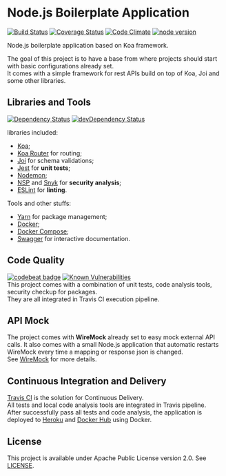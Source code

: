 # Node.js Boilerplate Application
[![Build Status](https://travis-ci.org/vitorsalgado/nodejs-bootstrap.svg?branch=master)](https://travis-ci.org/vitorsalgado/nodejs-bootstrap) 
[![Coverage Status](https://coveralls.io/repos/github/vitorsalgado/nodejs-bootstrap/badge.svg?branch=master)](https://coveralls.io/github/vitorsalgado/nodejs-bootstrap?branch=master)
[![Code Climate](https://codeclimate.com/github/vitorsalgado/nodejs-bootstrap/badges/gpa.svg)](https://codeclimate.com/github/vitorsalgado/nodejs-bootstrap)
[![node version][node-image]][node-url]

[node-image]: https://img.shields.io/badge/node.js-%3E=_7.9.0-green.svg?style=flat-square
[node-url]: https://nodejs.org/download/release/v7.9.0/

Node.js boilerplate application based on Koa framework.  

The goal of this project is to have a base from where projects should start with basic configurations already set.  
It comes with a simple framework for rest APIs build on top of Koa, Joi and some other libraries. 

## Libraries and Tools
[![Dependency Status](https://david-dm.org/vitorsalgado/nodejs-bootstrap.svg)](https://david-dm.org/vitorsalgado/nodejs-bootstrap)
[![devDependency Status](https://david-dm.org/vitorsalgado/nodejs-bootstrap/dev-status.svg)](https://david-dm.org/vitorsalgado/nodejs-bootstrap#info=devDependencies)

libraries included:
* [Koa](https://github.com/koajs/koa);
* [Koa Router](https://github.com/alexmingoia/koa-router) for routing;
* [Joi](https://github.com/hapijs/joi) for schema validations;
* [Jest](http://facebook.github.io/jest/) for **unit tests**;
* [Nodemon](https://github.com/remy/nodemon);
* [NSP](https://github.com/nodesecurity/nsp) and [Snyk](https://snyk.io/) for **security analysis**;
* [ESLint](http://eslint.org/) for **linting**.

Tools and other stuffs:
* [Yarn](https://yarnpkg.com/en/) for package management;
* [Docker](https://www.docker.com/);
* [Docker Compose](https://docs.docker.com/compose/);
* [Swagger](http://swagger.io/) for interactive documentation.
 
## Code Quality
[![codebeat badge](https://codebeat.co/badges/3d39baa4-d902-4648-9c5e-6ba5641a7924)](https://codebeat.co/projects/github-com-vitorsalgado-nodejs-bootstrap-master)
[![Known Vulnerabilities](https://snyk.io/test/github/vitorsalgado/nodejs-bootstrap/badge.svg)](https://snyk.io/test/github/vitorsalgado/nodejs-bootstrap)  
This project comes with a combination of unit tests, code analysis tools, security checkup for packages.    
They are all integrated in Travis CI execution pipeline. 

## API Mock
The project comes with **WireMock** already set to easy mock external API calls. It also comes with a small Node.js application that automatic 
restarts WireMock every time a mapping or response json is changed.  
See [WireMock](http://wiremock.org/) for more details.  

## Continuous Integration and Delivery
[Travis CI](https://travis-ci.org/) is the solution for Continuous Delivery.   
All tests and local code analysis tools are integrated in Travis pipeline.  
After successfully pass all tests and code analysis, the application is deployed to [Heroku](https://www.heroku.com/) and [Docker Hub](https://hub.docker.com/) using Docker.

## License
This project is available under Apache Public License version 2.0. See [LICENSE](LICENSE).
